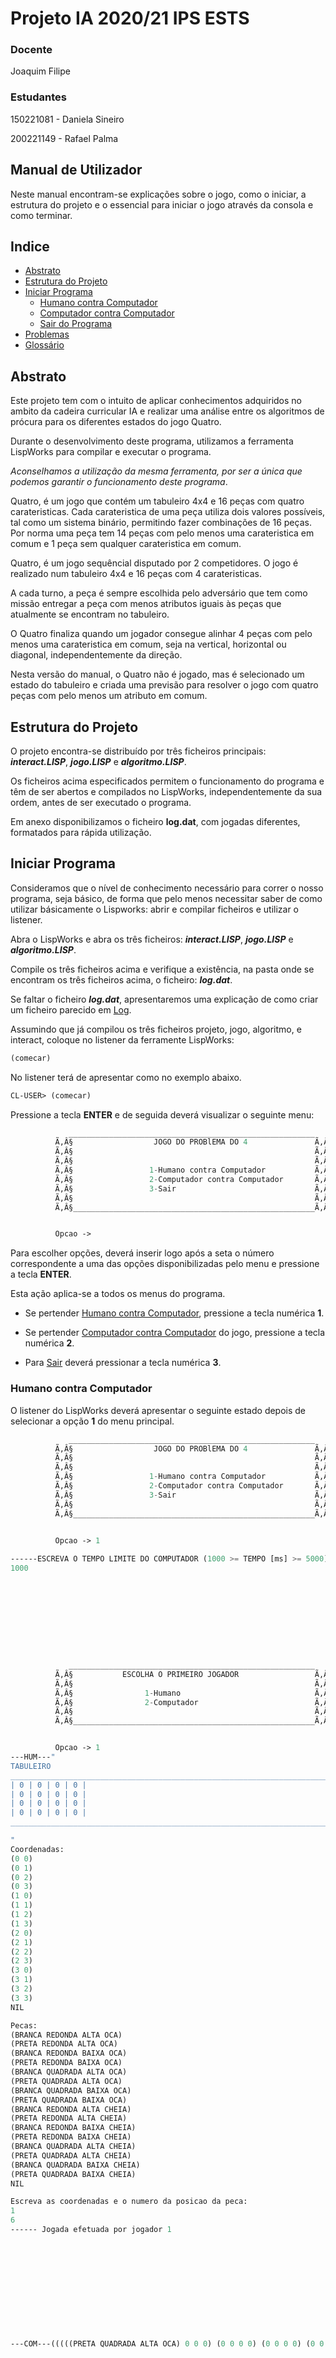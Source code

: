 # Projeto IA 2020/21 IPS ESTS

### **Docente**
Joaquim Filipe

### **Estudantes**
150221081 - Daniela Sineiro

200221149 - Rafael Palma

## **Manual de Utilizador**
Neste manual encontram-se explicações sobre o jogo, como o iniciar, a estrutura do projeto e o essencial para iniciar o jogo através da consola e como terminar.

## **Indice**
* [Abstrato](#doc-abstract)
* [Estrutura do Projeto](#doc-estrutura)
* [Iniciar Programa](#tut-iniciar)
    * [Humano contra Computador](#mc-humano-contra-computador)
    * [Computador contra Computador](#mc-computador-contra-computador)
    * [Sair do Programa](#sair-programa)
* [Problemas](#tut-problemas)
* [Glossário](#glossario)

## <a name="doc-abstract">**Abstrato**</a>
Este projeto tem com o intuito de aplicar conhecimentos adquiridos no ambito da cadeira curricular IA e realizar uma análise entre os algoritmos de prócura para os diferentes estados do jogo Quatro.

Durante o desenvolvimento deste programa, utilizamos a ferramenta LispWorks para compilar e executar o programa.

*Aconselhamos a utilização da mesma ferramenta, por ser a única que podemos garantir o funcionamento deste programa*.

Quatro, é um jogo que contém um tabuleiro 4x4 e 16 peças com quatro carateristicas. Cada carateristica de uma peça utiliza dois valores possíveis, tal como um sistema binário, permitindo fazer combinações de 16 peças. Por norma uma peça tem 14 peças com pelo menos uma carateristica em comum e 1 peça sem qualquer carateristica em comum.

Quatro, é um jogo sequêncial disputado por 2 competidores.
O jogo é realizado num tabuleiro 4x4 e 16 peças com 4 carateristicas.

A cada turno, a peça é sempre escolhida pelo adversário que tem como missão entregar a peça com menos atributos iguais às peças que atualmente se encontram no tabuleiro.

O Quatro finaliza quando um jogador consegue alinhar 4 peças com pelo menos uma carateristica em comum, seja na vertical, horizontal ou diagonal, independentemente da direção.

Nesta versão do manual, o Quatro não é jogado, mas é selecionado um estado do tabuleiro e criada uma previsão para resolver o jogo com quatro peças com pelo menos um atributo em comum.

## <a name="doc-estrutura">**Estrutura do Projeto**</a>
O projeto encontra-se distribuído por três ficheiros principais: ***interact.LISP***, ***jogo.LISP*** e ***algoritmo.LISP***.

Os ficheiros acima especificados permitem o funcionamento do programa e têm de ser abertos e compilados no LispWorks, independentemente da sua ordem, antes de ser executado o programa.

Em anexo disponibilizamos o ficheiro **log.dat**, com jogadas diferentes, formatados para rápida utilização.


## <a name="tut-iniciar">**Iniciar Programa**</a>
Consideramos que o nível de conhecimento necessário para correr o nosso programa, seja básico, de forma que pelo menos necessitar saber de como utilizar básicamente o Lispworks: abrir e compilar ficheiros e utilizar o listener.

Abra o LispWorks e abra os três ficheiros: ***interact.LISP***, ***jogo.LISP*** e ***algoritmo.LISP***.

Compile os três ficheiros acima e verifique a existência, na pasta onde se encontram os três ficheiros acima, o ficheiro: ***log.dat***.

Se faltar o ficheiro ***log.dat***, apresentaremos uma explicação de como criar um ficheiro parecido em [Log](#tut-log).

Assumindo que já compilou os três ficheiros projeto, jogo, algoritmo, e interact, coloque no listener da ferramente LispWorks:

```l
(comecar)
```

No listener terá de apresentar como no exemplo abaixo.

```lisp
CL-USER> (comecar)
```

Pressione a tecla **ENTER** e de seguida deverá visualizar o seguinte menu:

```lisp
             _______________________________________________________
          Ã‚Â§                  JOGO DO PROBlEMA DO 4               Ã‚Â§
          Ã‚Â§                                                      Ã‚Â§
          Ã‚Â§                                                      Ã‚Â§
          Ã‚Â§                 1-Humano contra Computador           Ã‚Â§
          Ã‚Â§                 2-Computador contra Computador       Ã‚Â§
          Ã‚Â§                 3-Sair                               Ã‚Â§
          Ã‚Â§                                                      Ã‚Â§
          Ã‚Â§______________________________________________________Ã‚Â§


          Opcao ->
```

Para escolher opções, deverá inserir logo após a seta o número correspondente a uma das opções disponibilizadas pelo menu e pressione a tecla **ENTER**.

Esta ação aplica-se a todos os menus do programa.

* Se pertender [Humano contra Computador](#mc-humano-contra-computador), pressione a tecla numérica **1**.

* Se pertender [Computador contra Computador](#mc-computador-contra-computador) do jogo, pressione a tecla numérica **2**. 

* Para [Sair](#sair-programa) deverá pressionar a tecla numérica **3**.

### <a name="mc-resolve-jogo">Humano contra Computador</a>
O listener do LispWorks deverá apresentar o seguinte estado depois de selecionar a opção **1** do menu principal.

```lisp
             _______________________________________________________
          Ã‚Â§                  JOGO DO PROBlEMA DO 4               Ã‚Â§
          Ã‚Â§                                                      Ã‚Â§
          Ã‚Â§                                                      Ã‚Â§
          Ã‚Â§                 1-Humano contra Computador           Ã‚Â§
          Ã‚Â§                 2-Computador contra Computador       Ã‚Â§
          Ã‚Â§                 3-Sair                               Ã‚Â§
          Ã‚Â§                                                      Ã‚Â§
          Ã‚Â§______________________________________________________Ã‚Â§


          Opcao -> 1
   
------ESCREVA O TEMPO LIMITE DO COMPUTADOR (1000 >= TEMPO [ms] >= 5000)------
1000










             _______________________________________________________
          Ã‚Â§           ESCOLHA O PRIMEIRO JOGADOR                 Ã‚Â§
          Ã‚Â§                                                      Ã‚Â§
          Ã‚Â§                1-Humano                              Ã‚Â§
          Ã‚Â§                2-Computador                          Ã‚Â§
          Ã‚Â§                                                      Ã‚Â§
          Ã‚Â§______________________________________________________Ã‚Â§


          Opcao -> 1
---HUM---"
TABULEIRO
____________________________________________________________________________________________
| 0 | 0 | 0 | 0 |
| 0 | 0 | 0 | 0 |
| 0 | 0 | 0 | 0 |
| 0 | 0 | 0 | 0 |
____________________________________________________________________________________________

"
Coordenadas: 
(0 0)
(0 1)
(0 2)
(0 3)
(1 0)
(1 1)
(1 2)
(1 3)
(2 0)
(2 1)
(2 2)
(2 3)
(3 0)
(3 1)
(3 2)
(3 3)
NIL 

Pecas: 
(BRANCA REDONDA ALTA OCA)
(PRETA REDONDA ALTA OCA)
(BRANCA REDONDA BAIXA OCA)
(PRETA REDONDA BAIXA OCA)
(BRANCA QUADRADA ALTA OCA)
(PRETA QUADRADA ALTA OCA)
(BRANCA QUADRADA BAIXA OCA)
(PRETA QUADRADA BAIXA OCA)
(BRANCA REDONDA ALTA CHEIA)
(PRETA REDONDA ALTA CHEIA)
(BRANCA REDONDA BAIXA CHEIA)
(PRETA REDONDA BAIXA CHEIA)
(BRANCA QUADRADA ALTA CHEIA)
(PRETA QUADRADA ALTA CHEIA)
(BRANCA QUADRADA BAIXA CHEIA)
(PRETA QUADRADA BAIXA CHEIA)
NIL 

Escreva as coordenadas e o numero da posicao da peca: 
1
6
------ Jogada efetuada por jogador 1












---COM---(((((PRETA QUADRADA ALTA OCA) 0 0 0) (0 0 0 0) (0 0 0 0) (0 0 0 0)) ((BRANCA REDONDA ALTA OCA) (PRETA REDONDA ALTA OCA) (BRANCA REDONDA BAIXA OCA) (PRETA REDONDA BAIXA OCA) (BRANCA QUADRADA ALTA OCA) (BRANCA QUADRADA BAIXA OCA) (PRETA QUADRADA BAIXA OCA) (BRANCA REDONDA ALTA CHEIA) (PRETA REDONDA ALTA CHEIA) (BRANCA REDONDA BAIXA CHEIA) (PRETA REDONDA BAIXA CHEIA) (BRANCA QUADRADA ALTA CHEIA) (PRETA QUADRADA ALTA CHEIA) (BRANCA QUADRADA BAIXA CHEIA) (PRETA QUADRADA BAIXA CHEIA))) 3 1 0 NIL)












---HUM---"
TABULEIRO
____________________________________________________________________________________________
| (PRETA QUADRADA ALTA OCA) | 0 | 0 | (PRETA REDONDA ALTA OCA) |
| 0 | 0 | 0 | 0 |
| 0 | 0 | 0 | 0 |
| 0 | 0 | 0 | 0 |
____________________________________________________________________________________________

"
Coordenadas: 
(0 1)
(0 2)
(1 0)
(1 1)
(1 2)
(1 3)
(2 0)
(2 1)
(2 2)
(2 3)
(3 0)
(3 1)
(3 2)
(3 3)
NIL 

Pecas: 
(BRANCA REDONDA ALTA OCA)
(BRANCA REDONDA BAIXA OCA)
(PRETA REDONDA BAIXA OCA)
(BRANCA QUADRADA ALTA OCA)
(BRANCA QUADRADA BAIXA OCA)
(PRETA QUADRADA BAIXA OCA)
(BRANCA REDONDA ALTA CHEIA)
(PRETA REDONDA ALTA CHEIA)
(BRANCA REDONDA BAIXA CHEIA)
(PRETA REDONDA BAIXA CHEIA)
(BRANCA QUADRADA ALTA CHEIA)
(PRETA QUADRADA ALTA CHEIA)
(BRANCA QUADRADA BAIXA CHEIA)
(PRETA QUADRADA BAIXA CHEIA)
NIL 

Escreva as coordenadas e o numero da posicao da peca: 
8
9
------ Jogada efetuada por jogador 1












---COM---(((((PRETA QUADRADA ALTA OCA) 0 0 (PRETA REDONDA ALTA OCA)) (0 0 0 0) (0 (BRANCA REDONDA BAIXA CHEIA) 0 0) (0 0 0 0)) ((BRANCA REDONDA ALTA OCA) (BRANCA REDONDA BAIXA OCA) (PRETA REDONDA BAIXA OCA) (BRANCA QUADRADA ALTA OCA) (BRANCA QUADRADA BAIXA OCA) (PRETA QUADRADA BAIXA OCA) (BRANCA REDONDA ALTA CHEIA) (PRETA REDONDA ALTA CHEIA) (PRETA REDONDA BAIXA CHEIA) (BRANCA QUADRADA ALTA CHEIA) (PRETA QUADRADA ALTA CHEIA) (BRANCA QUADRADA BAIXA CHEIA) (PRETA QUADRADA BAIXA CHEIA))) 25 1 0 NIL)












---HUM---"
TABULEIRO
____________________________________________________________________________________________
| (PRETA QUADRADA ALTA OCA) | (BRANCA REDONDA ALTA OCA) | 0 | (PRETA REDONDA ALTA OCA) |
| 0 | 0 | 0 | 0 |
| 0 | (BRANCA REDONDA BAIXA CHEIA) | 0 | 0 |
| 0 | 0 | 0 | 0 |
____________________________________________________________________________________________

"
Coordenadas: 
(0 2)
(1 0)
(1 1)
(1 2)
(1 3)
(2 0)
(2 2)
(2 3)
(3 0)
(3 1)
(3 2)
(3 3)
NIL 

Pecas: 
(BRANCA REDONDA BAIXA OCA)
(PRETA REDONDA BAIXA OCA)
(BRANCA QUADRADA ALTA OCA)
(BRANCA QUADRADA BAIXA OCA)
(PRETA QUADRADA BAIXA OCA)
(BRANCA REDONDA ALTA CHEIA)
(PRETA REDONDA ALTA CHEIA)
(PRETA REDONDA BAIXA CHEIA)
(BRANCA QUADRADA ALTA CHEIA)
(PRETA QUADRADA ALTA CHEIA)
(BRANCA QUADRADA BAIXA CHEIA)
(PRETA QUADRADA BAIXA CHEIA)
NIL 

Escreva as coordenadas e o numero da posicao da peca: 
4
2
------ Jogada efetuada por jogador 1












---COM---(NIL 0 1 0 NIL)












---HUM---"
TABULEIRO
____________________________________________________________________________________________
| (PRETA QUADRADA ALTA OCA) | (BRANCA REDONDA ALTA OCA) | 0 | (PRETA REDONDA ALTA OCA) |
| 0 | 0 | 0 | 0 |
| 0 | (BRANCA REDONDA BAIXA CHEIA) | 0 | 0 |
| 0 | 0 | 0 | 0 |
____________________________________________________________________________________________

"
Coordenadas: 
(0 2)
(1 0)
(1 1)
(1 2)
(1 3)
(2 0)
(2 2)
(2 3)
(3 0)
(3 1)
(3 2)
(3 3)
NIL 

Pecas: 
(BRANCA REDONDA BAIXA OCA)
(PRETA REDONDA BAIXA OCA)
(BRANCA QUADRADA ALTA OCA)
(BRANCA QUADRADA BAIXA OCA)
(PRETA QUADRADA BAIXA OCA)
(BRANCA REDONDA ALTA CHEIA)
(PRETA REDONDA ALTA CHEIA)
(PRETA REDONDA BAIXA CHEIA)
(BRANCA QUADRADA ALTA CHEIA)
(PRETA QUADRADA ALTA CHEIA)
(BRANCA QUADRADA BAIXA CHEIA)
(PRETA QUADRADA BAIXA CHEIA)
NIL 

Escreva as coordenadas e o numero da posicao da peca: 
5
3
------ Jogada efetuada por jogador 1












---COM---(((((PRETA QUADRADA ALTA OCA) (BRANCA REDONDA ALTA OCA) 0 (PRETA REDONDA ALTA OCA)) (0 0 0 (BRANCA QUADRADA ALTA OCA)) (0 (BRANCA REDONDA BAIXA CHEIA) 0 0) (0 0 0 0)) ((BRANCA REDONDA BAIXA OCA) (PRETA REDONDA BAIXA OCA) (BRANCA QUADRADA BAIXA OCA) (PRETA QUADRADA BAIXA OCA) (BRANCA REDONDA ALTA CHEIA) (PRETA REDONDA ALTA CHEIA) (PRETA REDONDA BAIXA CHEIA) (BRANCA QUADRADA ALTA CHEIA) (PRETA QUADRADA ALTA CHEIA) (BRANCA QUADRADA BAIXA CHEIA) (PRETA QUADRADA BAIXA CHEIA))) 1034 1 0 NIL)












---HUM---"
TABULEIRO
____________________________________________________________________________________________
| (PRETA QUADRADA ALTA OCA) | (BRANCA REDONDA ALTA OCA) | (PRETA QUADRADA ALTA CHEIA) | (PRETA REDONDA ALTA OCA) |
| 0 | 0 | 0 | (BRANCA QUADRADA ALTA OCA) |
| 0 | (BRANCA REDONDA BAIXA CHEIA) | 0 | 0 |
| 0 | 0 | 0 | 0 |
____________________________________________________________________________________________

"
O vencedor: -1

```

O presente menu representa a escolha de opcao de quem vai jogar primeiro se é o humano ou o compatador.


#### <a name="mc-problema">Computador contra Computador</a>
Para melhor ilustração, será selecionada a opção **1** do menu, correspondente ao modo computador contra computador.

O listener deverá apresentar o seguinte estado:

```lisp
                  _______________________________________________________
          Ã‚Â§                  JOGO DO PROBlEMA DO 4               Ã‚Â§
          Ã‚Â§                                                      Ã‚Â§
          Ã‚Â§                                                      Ã‚Â§
          Ã‚Â§                 1-Humano contra Computador           Ã‚Â§
          Ã‚Â§                 2-Computador contra Computador       Ã‚Â§
          Ã‚Â§                 3-Sair                               Ã‚Â§
          Ã‚Â§                                                      Ã‚Â§
          Ã‚Â§______________________________________________________Ã‚Â§


          Opcao -> 2
   
------ESCREVA O TEMPO LIMITE DO COMPUTADOR (1000 >= TEMPO [ms] >= 5000)------
5000
   
------ESCREVA A PROFUNDIDADE MAXIMA------
4
"
TABULEIRO
_________________________________________________________________________________________________________________________
| 0 | 0 | 0 | 0 |
| 0 | 0 | 0 | 0 |
| 0 | 0 | 0 | 0 |
| 0 | 0 | 0 | 0 |
_________________________________________________________________________________________________________________________

"
jogar-quatro(((((BRANCA REDONDA ALTA OCA) 0 0 0) (0 0 0 0) (0 0 0 0) (0 0 0 0)) ((PRETA REDONDA ALTA OCA) (BRANCA REDONDA BAIXA OCA) (PRETA REDONDA BAIXA OCA) (BRANCA QUADRADA ALTA OCA) (PRETA QUADRADA ALTA OCA) (BRANCA QUADRADA BAIXA OCA) (PRETA QUADRADA BAIXA OCA) (BRANCA REDONDA ALTA CHEIA) (PRETA REDONDA ALTA CHEIA) (BRANCA REDONDA BAIXA CHEIA) (PRETA REDONDA BAIXA CHEIA) (BRANCA QUADRADA ALTA CHEIA) (PRETA QUADRADA ALTA CHEIA) (BRANCA QUADRADA BAIXA CHEIA) (PRETA QUADRADA BAIXA CHEIA))) 3 1 1 ((((0 0 0 0) (0 0 0 0) (0 0 0 0) (0 0 0 0)) ((BRANCA REDONDA ALTA OCA) (PRETA REDONDA ALTA OCA) (BRANCA REDONDA BAIXA OCA) (PRETA REDONDA BAIXA OCA) (BRANCA QUADRADA ALTA OCA) (PRETA QUADRADA ALTA OCA) (BRANCA QUADRADA BAIXA OCA) (PRETA QUADRADA BAIXA OCA) (BRANCA REDONDA ALTA CHEIA) (PRETA REDONDA ALTA CHEIA) (BRANCA REDONDA BAIXA CHEIA) (PRETA REDONDA BAIXA CHEIA) (BRANCA QUADRADA ALTA CHEIA) (PRETA QUADRADA ALTA CHEIA) (BRANCA QUADRADA BAIXA CHEIA) (PRETA QUADRADA BAIXA CHEIA))) 0 1 0 NIL))











jogar-quatro(((((BRANCA REDONDA ALTA OCA) 0 0 (PRETA REDONDA ALTA OCA)) (0 0 0 0) (0 0 0 0) (0 0 0 0)) ((BRANCA REDONDA BAIXA OCA) (PRETA REDONDA BAIXA OCA) (BRANCA QUADRADA ALTA OCA) (PRETA QUADRADA ALTA OCA) (BRANCA QUADRADA BAIXA OCA) (PRETA QUADRADA BAIXA OCA) (BRANCA REDONDA ALTA CHEIA) (PRETA REDONDA ALTA CHEIA) (BRANCA REDONDA BAIXA CHEIA) (PRETA REDONDA BAIXA CHEIA) (BRANCA QUADRADA ALTA CHEIA) (PRETA QUADRADA ALTA CHEIA) (BRANCA QUADRADA BAIXA CHEIA) (PRETA QUADRADA BAIXA CHEIA))) -14 -1 1 (((((BRANCA REDONDA ALTA OCA) 0 0 0) (0 0 0 0) (0 0 0 0) (0 0 0 0)) ((PRETA REDONDA ALTA OCA) (BRANCA REDONDA BAIXA OCA) (PRETA REDONDA BAIXA OCA) (BRANCA QUADRADA ALTA OCA) (PRETA QUADRADA ALTA OCA) (BRANCA QUADRADA BAIXA OCA) (PRETA QUADRADA BAIXA OCA) (BRANCA REDONDA ALTA CHEIA) (PRETA REDONDA ALTA CHEIA) (BRANCA REDONDA BAIXA CHEIA) (PRETA REDONDA BAIXA CHEIA) (BRANCA QUADRADA ALTA CHEIA) (PRETA QUADRADA ALTA CHEIA) (BRANCA QUADRADA BAIXA CHEIA) (PRETA QUADRADA BAIXA CHEIA))) -3 -1 0 NIL))











jogar-quatro(((((BRANCA REDONDA ALTA OCA) (BRANCA REDONDA BAIXA OCA) 0 (PRETA REDONDA ALTA OCA)) (0 0 0 0) (0 0 0 0) (0 0 0 0)) ((PRETA REDONDA BAIXA OCA) (BRANCA QUADRADA ALTA OCA) (PRETA QUADRADA ALTA OCA) (BRANCA QUADRADA BAIXA OCA) (PRETA QUADRADA BAIXA OCA) (BRANCA REDONDA ALTA CHEIA) (PRETA REDONDA ALTA CHEIA) (BRANCA REDONDA BAIXA CHEIA) (PRETA REDONDA BAIXA CHEIA) (BRANCA QUADRADA ALTA CHEIA) (PRETA QUADRADA ALTA CHEIA) (BRANCA QUADRADA BAIXA CHEIA) (PRETA QUADRADA BAIXA CHEIA))) 1005 1 1 (((((BRANCA REDONDA ALTA OCA) 0 0 (PRETA REDONDA ALTA OCA)) (0 0 0 0) (0 0 0 0) (0 0 0 0)) ((BRANCA REDONDA BAIXA OCA) (PRETA REDONDA BAIXA OCA) (BRANCA QUADRADA ALTA OCA) (PRETA QUADRADA ALTA OCA) (BRANCA QUADRADA BAIXA OCA) (PRETA QUADRADA BAIXA OCA) (BRANCA REDONDA ALTA CHEIA) (PRETA REDONDA ALTA CHEIA) (BRANCA REDONDA BAIXA CHEIA) (PRETA REDONDA BAIXA CHEIA) (BRANCA QUADRADA ALTA CHEIA) (PRETA QUADRADA ALTA CHEIA) (BRANCA QUADRADA BAIXA CHEIA) (PRETA QUADRADA BAIXA CHEIA))) 14 1 0 NIL))











jogar-quatro(((((BRANCA REDONDA ALTA OCA) (BRANCA REDONDA BAIXA OCA) (PRETA REDONDA BAIXA CHEIA) (PRETA REDONDA ALTA OCA)) (0 0 0 0) (0 0 0 0) (0 0 0 0)) ((PRETA REDONDA BAIXA OCA) (BRANCA QUADRADA ALTA OCA) (PRETA QUADRADA ALTA OCA) (BRANCA QUADRADA BAIXA OCA) (PRETA QUADRADA BAIXA OCA) (BRANCA REDONDA ALTA CHEIA) (PRETA REDONDA ALTA CHEIA) (BRANCA REDONDA BAIXA CHEIA) (BRANCA QUADRADA ALTA CHEIA) (PRETA QUADRADA ALTA CHEIA) (BRANCA QUADRADA BAIXA CHEIA) (PRETA QUADRADA BAIXA CHEIA))) -10006 -1 1 (((((BRANCA REDONDA ALTA OCA) (BRANCA REDONDA BAIXA OCA) 0 (PRETA REDONDA ALTA OCA)) (0 0 0 0) (0 0 0 0) (0 0 0 0)) ((PRETA REDONDA BAIXA OCA) (BRANCA QUADRADA ALTA OCA) (PRETA QUADRADA ALTA OCA) (BRANCA QUADRADA BAIXA OCA) (PRETA QUADRADA BAIXA OCA) (BRANCA REDONDA ALTA CHEIA) (PRETA REDONDA ALTA CHEIA) (BRANCA REDONDA BAIXA CHEIA) (PRETA REDONDA BAIXA CHEIA) (BRANCA QUADRADA ALTA CHEIA) (PRETA QUADRADA ALTA CHEIA) (BRANCA QUADRADA BAIXA CHEIA) (PRETA QUADRADA BAIXA CHEIA))) -1005 -1 0 NIL))











"
TABULEIRO
_________________________________________________________________________________________________________________________
| (BRANCA REDONDA ALTA OCA) | (BRANCA REDONDA BAIXA OCA) | (PRETA REDONDA BAIXA CHEIA) | (PRETA REDONDA ALTA OCA) |
| 0 | 0 | 0 | 0 |
| 0 | 0 | 0 | 0 |
| 0 | 0 | 0 | 0 |
_________________________________________________________________________________________________________________________

"










             _______________________________________________________
          Ã‚Â§                  JOGO DO PROBlEMA DO 4               Ã‚Â§
          Ã‚Â§                                                      Ã‚Â§
          Ã‚Â§                                                      Ã‚Â§
          Ã‚Â§                 1-Humano contra Computador           Ã‚Â§
          Ã‚Â§                 2-Computador contra Computador       Ã‚Â§
          Ã‚Â§                 3-Sair                               Ã‚Â§
          Ã‚Â§                                                      Ã‚Â§
          Ã‚Â§______________________________________________________Ã‚Â§


          Opcao -> 

```
* Neste modo de jogo os computadores vão jogar sozinhos.


##### <a name="mc-TL">Tempo limite</a>
O listener do Lispworks deverá apresentar o seguinte:

```lisp
------ESCREVA O TEMPO LIMITE DO COMPUTADOR (1000 >= TEMPO [ms] >= 5000)------
```

##### <a name="mc-PM">Profundidade Maxima</a>
O listener do Lispworks deverá apresentar o seguinte:

```lisp
------ESCREVA A PROFUNDIDADE MAXIMA------
```


Cada problema apenas altera-se perante as jogadas geradas com as peças colocadas no tabuleiro e retiradas da sua reserva.

No ficheiro ***log.dat***, apenas necessita de registar todas as jogadas efetuadas pelos jogadores e quais os nós que foram analizados, cortados, expandidos e os cortes alfas e betas.

Como mencionada varias vezes ao longo do manual, o ficheiro ***log.dat*** apenas contém as jogadas efetuadas pelos jogadores.

Se tiver dúvidas veja como os problemas no ficheiro ***log.dat*** se encontram colocados.

## **Glossário**
* **LispWorks**: Ferramenta que permite compilação e execução de código Common Lisp. O seu ambiente léxico não é dinâmico.

* **Problema/s**: Designa-se ao estado de um tabuleiro, acompanhado pela sua reserva de peças.